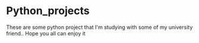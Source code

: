 # Python_projects

These are some python project that I'm studying with some of my university friend.. Hope you all can enjoy it

